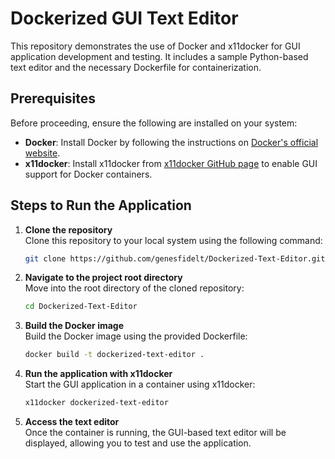 # Dockerized GUI Text Editor

This repository demonstrates the use of Docker and x11docker for GUI application development and testing. It includes a sample Python-based text editor and the necessary Dockerfile for containerization.

## Prerequisites

Before proceeding, ensure the following are installed on your system:

- **Docker**: Install Docker by following the instructions on [Docker's official website](https://www.docker.com/).
- **x11docker**: Install x11docker from [x11docker GitHub page](https://github.com/mviereck/x11docker) to enable GUI support for Docker containers.

## Steps to Run the Application

1. **Clone the repository**  
   Clone this repository to your local system using the following command:
   ```bash
   git clone https://github.com/genesfidelt/Dockerized-Text-Editor.git

2. **Navigate to the project root directory**  
   Move into the root directory of the cloned repository:
   ```bash
   cd Dockerized-Text-Editor

3. **Build the Docker image**  
   Build the Docker image using the provided Dockerfile:
   ```bash
   docker build -t dockerized-text-editor .

4. **Run the application with x11docker**  
   Start the GUI application in a container using x11docker:
   ```bash
   x11docker dockerized-text-editor

5. **Access the text editor**  
   Once the container is running, the GUI-based text editor will be displayed, allowing you to test and use the application.
